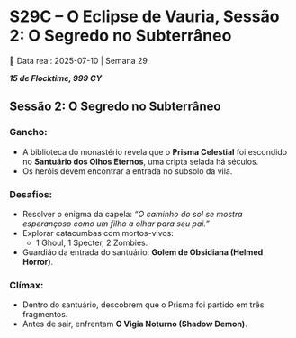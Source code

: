 # S29C – O Eclipse de Vauria, Sessão 2: O Segredo no Subterrâneo
📅 Data real: 2025-07-10 | Semana 29  

***15 de Flocktime, 999 CY***
## Sessão 2: O Segredo no Subterrâneo

### Gancho:
- A biblioteca do monastério revela que o **Prisma Celestial** foi escondido no **Santuário dos Olhos Eternos**, uma cripta selada há séculos.  
- Os heróis devem encontrar a entrada no subsolo da vila.  

### Desafios:
- Resolver o enigma da capela: *“O caminho do sol se mostra esperançoso como um filho a olhar para seu pai.”*  
- Explorar catacumbas com mortos-vivos:  
  - 1 Ghoul, 1 Specter, 2 Zombies.  
- Guardião da entrada do santuário: **Golem de Obsidiana (Helmed Horror)**.  

### Clímax:
- Dentro do santuário, descobrem que o Prisma foi partido em três fragmentos.  
- Antes de sair, enfrentam **O Vigia Noturno (Shadow Demon)**.  
